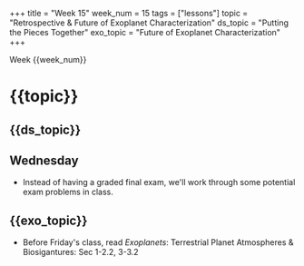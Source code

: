 +++
title = "Week 15"
week_num = 15
tags = ["lessons"]
topic = "Retrospective & Future of Exoplanet Characterization"
ds_topic = "Putting the Pieces Together"
exo_topic =  "Future of Exoplanet Characterization"
+++

Week {{week_num}}
# {{topic}}

## {{ds_topic}}

## Wednesday
- Instead of having a graded final exam, we'll work through some potential exam problems in class.  

## {{exo_topic}}
- Before Friday's class, read *Exoplanets*: Terrestrial Planet Atmospheres & Biosigantures:  Sec 1-2.2, 3-3.2
